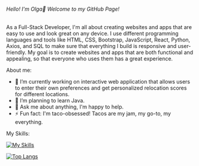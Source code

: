 ###### Hello! I'm Olga👋 Welcome to my GitHub Page!

As a Full-Stack Developer, I'm all about creating websites and apps that are easy to use and look great on any device. I use different programming languages and tools like HTML, CSS, Bootstrap, JavaScript, React, Python, Axios, and SQL to make sure that everything I build is responsive and user-friendly. My goal is to create websites and apps that are both functional and appealing, so that everyone who uses them has a great experience.

About me:

- 🔭 I’m currently working on interactive web application that allows users to enter their own preferences and get personalized relocation scores for different locations.
- 🌱 I’m planning to learn Java.
- 💬 Ask me about anything, I'm happy to help. 
- ⚡ Fun fact: I'm taco-obsessed! Tacos are my jam, my go-to, my everything. 

My Skills:

[![My Skills](https://skillicons.dev/icons?i=js,html,css,bootstrap,flask,postman,py,react)](https://skillicons.dev)

[![Top Langs](https://github-readme-stats.vercel.app/api/top-langs/?username=okore431)](https://github.com/okore431/github-readme-stats)

<!--
**okore431/okore431** is a ✨ _special_ ✨ repository because its `README.md` (this file) appears on your GitHub profile.

Here are some ideas to get you started:

- 🔭 I’m currently working on 
- 🌱 I’m currently learning ...
- 👯 I’m looking to collaborate on ...
- 🤔 I’m looking for help with ...
- 💬 Ask me about ...
- 📫 How to reach me: ...
- 😄 Pronouns: ...
- ⚡ Fun fact: ...
-->

